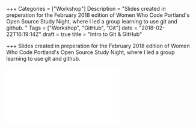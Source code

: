 +++
Categories = ["Workshop"]
Description = "Slides created in preperation for the February 2018 edition of Women Who Code Portland's Open Source Study Night, where I led a group learning to use git and github. "
Tags = ["Workshop", "GitHub", "Git"]
date = "2018-02-22T16:19:14Z"
draft = true
title = "Intro to Git & GitHub"

+++
Slides created in preperation for the February 2018 edition of Women Who Code Portland's Open Source Study Night, where I led a group learning to use git and github. 

<iframe src="//slides.com/michellejl/intro-github/embed" class="talk-slides" scrolling="no" frameborder="0" webkitallowfullscreen mozallowfullscreen allowfullscreen></iframe>